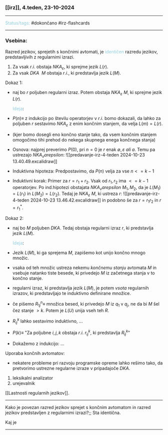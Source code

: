 ### [[irz]], 4.teden, 23-10-2024
---

<font color="#92cddc">Status/tags:</font> #dokončano #irz-flashcards 

---

### Vsebina:

Razred jezikov, sprejetih s končnimi avtomati, je <font color="#92cddc">identičen</font> razredu jezikov, predstavljivih z regularnimi izrazi.

1) Za vsak $r.i.$ obstaja $NKA_\varepsilon$, ki sprejme jezik $L(r)$.
2) Za vsak $DKA \ \ M$ obstaja $r.i.$, ki predstavlja jezik $L(M)$.

Dokaz 1:
- naj bo $r$ poljuben regularni izraz. Potem obstaja $NKA_\varepsilon \  M$, ki sprejme jezik $L(r)$.

	<font color="#92cddc">Ideja</font>:
- $P(n) \equiv$ z indukcijo po številu operatorjev v $r.i.$ bomo dokazali, da lahko za poljuben $r$ sestavimo $NKA_\varepsilon$ z enim končnim stanjem, da velja $L(m) = L(r)$.
- (kjer bomo dosegli eno končno stanje tako, da vsem končnim stanjem omogočimo tihi prehod do nekega skupnega enega končnega stanja)

- Osnova: najprej preverimo $P(0)$, pri $n = 0$ je $r$ enak $\emptyset, \varepsilon \ ali \ a$. Temu pa ustrezajo $NKA_varepsilon$: ![[predavanje-irz-4-teden 2024-10-23 13.40.49.excalidraw]]
- Induktivna hipoteza: Predpostavimo, da $P(n)$ velja za vse $n <= k-1$
- Induktivni korak: Primer za $r = r_1 + r_2$. Vsak od $r_1, r_2$ ima $<= k-1$ operatorjev. Po ind.hipotezi obstajata $NKA_varepsilon \ M_1, M_2$, da je $L(M_1) = L(r_1)$ in $L(M_2) = L(r_2)$. Tedaj je $NKA_\varepsilon \ M$, ki ustreza $r$: ![[predavanje-irz-4-teden 2024-10-23 13.46.42.excalidraw]] in podobno še za $r = r_1r_2$ in $r = r_1^*$.

Dokaz 2:
- naj bo $M$ poljuben $DKA$. Tedaj obstaja regularni izraz $r$, ki predstavlja jezik $L(M)$.

  <font color="#92cddc">Ideja</font>:
- Jezik $L(M)$, ki ga sprejema $M$, zapišemo kot unijo končno mnogo množic.
- vsaka od teh množic ustreza nekemu $končnemu \ stanju$ avtomata $M$ in vsebuje natanko tiste besede, ki privedejo $M$ iz začetnega stanja v to končno stanje.
- regularni izraz, ki predstavlja jezik $L(M)$, je potem $vsota$ regularnih izrazov, ki predstavljajo te induktivno definirane množice.

- če pišemo $R_{1j}^n \equiv$ množica besed, ki privedejo $M$ iz $q_1$ v $q_j$, ne da bi $M$ šel čez stanje $>k$. Potem je $L(U)$ unija vseh teh $R$.
- $R_{ij}^k$ lahko sestavimo induktivno, ...
- $P(k) \equiv$ "Za poljubne $i,j,k$ obstaja $r.i. \ r_{ij}^k$, ki predstavlja $R_{ij}^k$"
- Dokažemo z indukcijo: ...

Uporaba končnih avtomatov:
- nekatere probleme pri razvoju programske opreme lahko rešimo tako, da pretvorimo ustrezne regularne izraze v pripadajoče $DKA$.
1) leksikalni analizator
2) urejevalnik

[[Lastnosti regularnih jezikov]].

---

Kako je povezan razred jezikov sprejet s končnim avtomatom in razred jezikov predstavljen z regularnimi izrazi?;; Sta identična.
<!--SR:!2024-10-27,4,270-->
Kaj je 

---